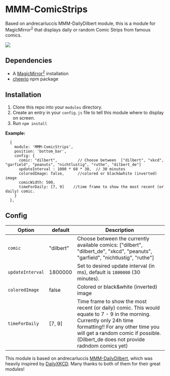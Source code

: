 # MMM-ComicStrips
Based on andrecarluccis MMM-DailyDilbert module, this is a module for MagicMirror<sup>2</sup> that displays daily or random Comic Strips from famous comics.

<img src="garfield.png"></img>

## Dependencies
  * A [MagicMirror<sup>2</sup>](https://github.com/MichMich/MagicMirror) installation
  * [cheerio](https://github.com/cheeriojs/cheerio) npm package

## Installation
  1. Clone this repo into your `modules` directory.
  2. Create an entry in your `config.js` file to tell this module where to display on screen.
  3. Run `npm install`

 **Example:**
```
  {
    module: 'MMM-ComicStrips',
    position: 'bottom_bar',
    config: {
      comic: "dilbert",         // Choose between  ["dilbert", "xkcd", "garfield", "peanuts", "nichtlustig", "ruthe", "dilbert_de"]
      updateInterval : 1000 * 60 * 30,  // 30 minutes
      coloredImage: false,      //colored or black&white (inverted) image
      comicWidth: 500,
      timeForDaily: [7, 9]    //time frame to show the most recent (or daily) comic.
    }
  },
```

## Config
| **Option** | **default** | **Description** |
| --- | --- | --- |
| `comic` | "dilbert" | Choose between the currently available comics: ["dilbert", "dilbert_de", "xkcd", "peanuts", "garfield", "nichtlustig", "ruthe"] |
| `updateInterval` | 1800000 | Set to desired update interval (in ms), default is `1800000` (30 minutes). |
| `coloredImage` | false | Colored or black&white (inverted) image |
| `timeForDaily` | [7, 9] | Time frame to show the most recent (or daily) comic. This would equate to 7 - 9 in the morning. Currently only 24h time formatting!! For any other time you will get a random comic if possible. (Dilbert_de does not provide radndom comics yet) |




This module is based on andrecarluccis [MMM-DailyDilbert](https://github.com/andrecarlucci/MMM-DailyDilbert), which was heavily inspired by [DailyXKCD](https://github.com/Blastitt/DailyXKCD).
Many thanks to both of them for their great modules!
